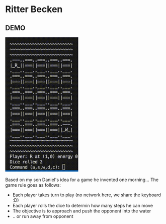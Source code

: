 # Ritter Becken

## DEMO

![Video](165974026044383.gif)

Based on my son Daniel's idea for a game he invented one morning... The game rule goes as follows:
- Each player takes turn to play (no network here, we share the keyboard :D)
- Each player rolls the dice to determin how many steps he can move
- The objective is to approach and push the opponent into the water
- .. or run away from opponent
